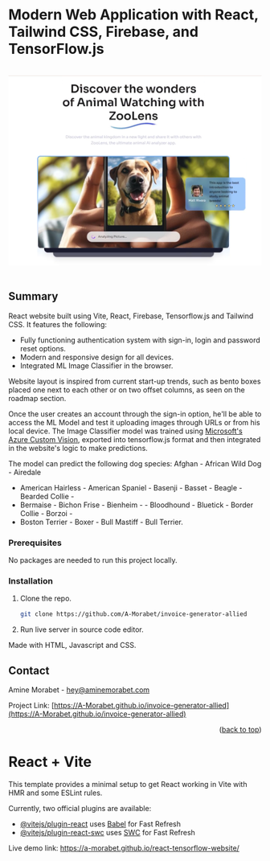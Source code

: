 # Modern Web Application with React, Tailwind CSS, Firebase, and TensorFlow.js

</br>
<div align="center">
<img src="https://github.com/A-Morabet/react-tensorflow-website/blob/main/01-screenshot.png" width="600"/>
</div>
</br>

## Summary

React website built using Vite, React, Firebase, Tensorflow.js and Tailwind CSS.
It features the following:

* Fully functioning authentication system with sign-in, login and password reset options.
* Modern and responsive design for all devices.
* Integrated ML Image Classifier in the browser.

Website layout is inspired from current start-up trends, such as bento boxes placed
one next to each other or on two offset columns, as seen on the roadmap section.

Once the user creates an account through the sign-in option, he'll be able to
access the ML Model and test it uploading images through URLs or from his
local device. The Image Classifier model was trained using [Microsoft's Azure Custom Vision](https://azure.microsoft.com/en-au/products/ai-services/ai-custom-vision),
exported into tensorflow.js format and then integrated in the website's logic to make predictions.

The model can predict the following dog species: Afghan - African Wild Dog - Airedale 
- American Hairless - American Spaniel - Basenji - Basset - Beagle - Bearded Collie -
- Bermaise - Bichon Frise - Bienheim -  - Bloodhound - Bluetick - Border Collie - Borzoi -
-  Boston Terrier - Boxer - Bull Mastiff - Bull Terrier.

### Prerequisites

No packages are needed to run this project locally.

### Installation

1. Clone the repo.
   ```sh
   git clone https://github.com/A-Morabet/invoice-generator-allied
   ```
2. Run live server in source code editor.

Made with HTML, Javascript and CSS.

## Contact

Amine Morabet - hey@aminemorabet.com

Project Link: [https://A-Morabet.github.io/invoice-generator-allied](https://A-Morabet.github.io/invoice-generator-allied)

<p align="right">(<a href="#readme-top">back to top</a>)</p>




# React + Vite

This template provides a minimal setup to get React working in Vite with HMR and some ESLint rules.

Currently, two official plugins are available:

- [@vitejs/plugin-react](https://github.com/vitejs/vite-plugin-react/blob/main/packages/plugin-react/README.md) uses [Babel](https://babeljs.io/) for Fast Refresh
- [@vitejs/plugin-react-swc](https://github.com/vitejs/vite-plugin-react-swc) uses [SWC](https://swc.rs/) for Fast Refresh

Live demo link: https://a-morabet.github.io/react-tensorflow-website/
